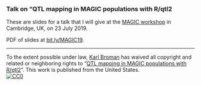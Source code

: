 ### Talk on &ldquo;QTL mapping in MAGIC populations with R/qtl2


These are slides for a talk that I will give at the [MAGIC
workshop](http://mtweb.cs.ucl.ac.uk/mus/www/MAGICdiverse/MAGIC_workshop.htm)
in Cambridge, UK, on 23 July 2019.

PDF of slides at [bit.ly/MAGIC19](https://bit.ly/MAGIC19).

---

To the extent possible under law,
[Karl Broman](https://github.com/kbroman)
has waived all copyright and related or neighboring rights to
&ldquo;[QTL mapping in MAGIC populations with R/qtl2](https://github.com/kbroman/Talk_MAGIC2019)&rdquo;.
This work is published from the United States.
<br/>
[![CC0](https://i.creativecommons.org/p/zero/1.0/88x31.png)](https://creativecommons.org/publicdomain/zero/1.0/)
